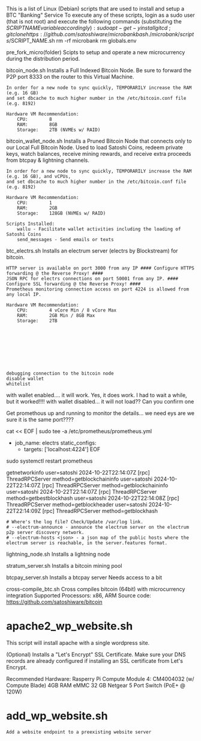 This is a list of Linux (Debian) scripts that are used to install and setup a BTC "Banking" Service
To execute any of these scripts, login as a sudo user (that is not root) and execute the following commands (substituting the $SCRIPT NAME variable accordingly):
    sudo apt-get -y install git
    cd ~; git clone https://github.com/satoshiware/microbank
    bash ./microbank/scripts/$SCRIPT_NAME.sh
    rm -rf microbank
    rm globals.env

pre_fork_micro(folder)
    Scipts to setup and operate a new microcurrency during the distribution period.

bitcoin_node.sh
    Installs a Full Indexed Bitcoin Node.
    Be sure to forward the P2P port 8333 on the router to this Virtual Machine.

    In order for a new node to sync quickly, TEMPORARILY increase the RAM (e.g. 16 GB)
    and set dbcache to much higher number in the /etc/bitcoin.conf file (e.g. 8192)

    Hardware VM Recommendation:
        CPU:        8
        RAM:        8GB
        Storage:    2TB (NVMEs w/ RAID)

bitcoin_wallet_node.sh
    Installs a Pruned Bitcoin Node that connects only to our Local Full Bitcoin Node.
    Used to load Satoshi Coins, redeem private keys, watch balances, receive mining rewards,
    and receive extra proceeds from btcpay & lightning channels.

    In order for a new node to sync quickly, TEMPORARILY increase the RAM (e.g. 16 GB), and vCPUs,
    and set dbcache to much higher number in the /etc/bitcoin.conf file (e.g. 8192)

    Hardware VM Recommendation:
        CPU:        1
        RAM:        2GB
        Storage:    128GB (NVMEs w/ RAID)

    Scripts Installed:
        wallu - Facilitate wallet activities including the loading of Satoshi Coins
        send_messages - Send emails or texts

btc_electrs.sh
    Installs an electrum server (electrs by Blockstream) for bitcoin.

    HTTP server is available on port 3000 from any IP #### Configure HTTPS forwarding @ the Reverse Proxy! ####
    JSON RPC for electrs connections on port 50001 from any IP. #### Configure SSL forwarding @ the Reverse Proxy! ####
    Prometheus monitoring connection access on port 4224 is allowed from any local IP.

    Hardware VM Recommendation:
        CPU:        4 vCore Min / 8 vCore Max
        RAM:        2GB Min / 8GB Max
        Storage:    2TB

    
	
	
	
	
	
	
	
	debugging connection to the bitcoin node
	disable wallet
	whitelist


with wallet enabled.... it will work. Yes, it does work. I had to wait a while, but it worked!!!!
with wallet disabled... it will not load?? Can you confirm one 



Get promethous up and running to monitor the details... we need eys
	are we sure it is the same port????


cat << EOF | sudo tee -a /etc/prometheus/prometheus.yml
  - job_name: electrs
    static_configs:
      - targets: ['localhost:4224']
EOF


sudo systemctl restart prometheus




getnetworkinfo user=satoshi
2024-10-22T22:14:07Z [rpc] ThreadRPCServer method=getblockchaininfo user=satoshi
2024-10-22T22:14:07Z [rpc] ThreadRPCServer method=getblockchaininfo user=satoshi
2024-10-22T22:14:07Z [rpc] ThreadRPCServer method=getbestblockhash user=satoshi
2024-10-22T22:14:08Z [rpc] ThreadRPCServer method=getblockheader user=satoshi
2024-10-22T22:14:09Z [rpc] ThreadRPCServer method=getblockhash 







    
    
	# Where's the log file? Check/Update /var/log link.
    # --electrum-announce - announce the electrum server on the electrum p2p server discovery network.
    # --electrum-hosts <json> - a json map of the public hosts where the electrum server is reachable, in the server.features format.

lightning_node.sh
    Installs a lightning node

stratum_server.sh
    Installs a bitcoin mining pool

btcpay_server.sh
    Installs a btcpay server
    Needs access to a bit

cross-compile_btc.sh
    Cross compiles bitcoin (64bit) with microcurrency integration
    Supported Processors: x86, ARM
    Source code: https://github.com/satoshiware/bitcoin

# apache2_wp_website.sh
This script will install apache with a single wordpress site.

(Optional) Installs a "Let's Encrypt" SSL Certificate.
Make sure your DNS records are already configured if installing an SSL certificate from Let's Encrypt.

Recommended Hardware:
    Rasperry Pi Compute Module 4: CM4004032 (w/ Compute Blade)
    4GB RAM
    eMMC 32 GB
    Netgear 5 Port Switch (PoE+ @ 120W)

# add_wp_website.sh
    Add a website endpoint to a preexisting website server
